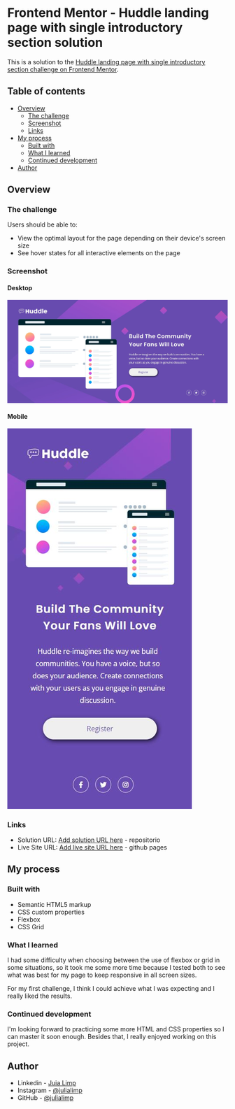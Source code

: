 # Frontend Mentor - Huddle landing page with single introductory section solution



This is a solution to the [Huddle landing page with single introductory section challenge on Frontend Mentor](https://www.frontendmentor.io/challenges/huddle-landing-page-with-a-single-introductory-section-B_2Wvxgi0).

## Table of contents

- [Overview](#overview)
  - [The challenge](#the-challenge)
  - [Screenshot](#screenshot)
  - [Links](#links)
- [My process](#my-process)
  - [Built with](#built-with)
  - [What I learned](#what-i-learned)
  - [Continued development](#continued-development)
- [Author](#author)

## Overview

### The challenge

Users should be able to:

- View the optimal layout for the page depending on their device's screen size
- See hover states for all interactive elements on the page

### Screenshot
#### Desktop
<a href="#" target="_blank">
  <img src="./src/images/tela-desktop.JPG">
</a>

#### Mobile
<a href="#" target="_blank">
  <img src="./src/images/tela-mobile.JPG">
</a>

### Links

- Solution URL: [Add solution URL here](https://your-solution-url.com) - repositorio
- Live Site URL: [Add live site URL here](https://your-live-site-url.com) - github pages

## My process

### Built with

- Semantic HTML5 markup
- CSS custom properties
- Flexbox
- CSS Grid

### What I learned

I had some difficulty when choosing between the use of flexbox or grid in some situations, so it took me some more time because I tested both to see what was best for my page to keep responsive in all screen sizes.

For my first challenge, I think I could achieve what I was expecting and I really liked the results.


### Continued development

I'm looking forward to practicing some more HTML and CSS properties so I can master it soon enough. Besides that, I really enjoyed working on this project.

## Author

- Linkedin - [Juia Limp](https://www.linkedin.com/in/julia-limp-de-almeida-675953121?lipi=urn%3Ali%3Apage%3Ad_flagship3_profile_view_base_contact_details%3BZJi4VgNnTlSIG5FKPrpXAg%3D%3D)
- Instagram - [@julialimp](https://www.instagram.com/julialimp)
- GitHub - [@julialimp](https://github.com/julialimp)


